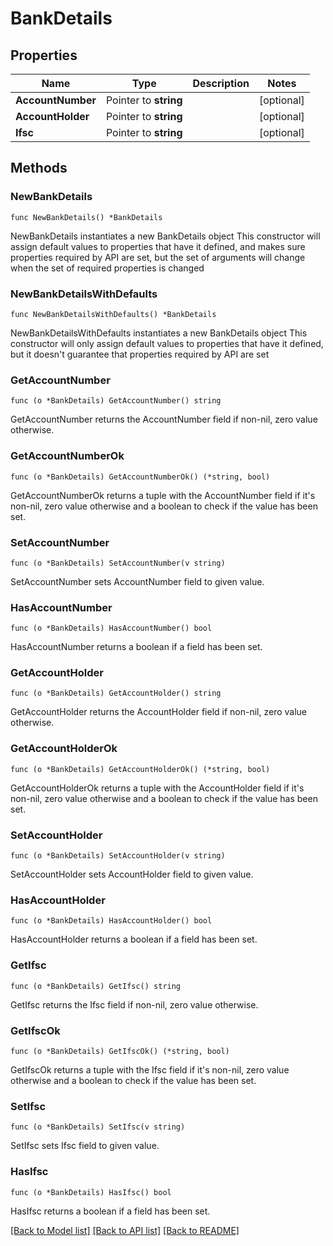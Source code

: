 # BankDetails

## Properties

Name | Type | Description | Notes
------------ | ------------- | ------------- | -------------
**AccountNumber** | Pointer to **string** |  | [optional] 
**AccountHolder** | Pointer to **string** |  | [optional] 
**Ifsc** | Pointer to **string** |  | [optional] 

## Methods

### NewBankDetails

`func NewBankDetails() *BankDetails`

NewBankDetails instantiates a new BankDetails object
This constructor will assign default values to properties that have it defined,
and makes sure properties required by API are set, but the set of arguments
will change when the set of required properties is changed

### NewBankDetailsWithDefaults

`func NewBankDetailsWithDefaults() *BankDetails`

NewBankDetailsWithDefaults instantiates a new BankDetails object
This constructor will only assign default values to properties that have it defined,
but it doesn't guarantee that properties required by API are set

### GetAccountNumber

`func (o *BankDetails) GetAccountNumber() string`

GetAccountNumber returns the AccountNumber field if non-nil, zero value otherwise.

### GetAccountNumberOk

`func (o *BankDetails) GetAccountNumberOk() (*string, bool)`

GetAccountNumberOk returns a tuple with the AccountNumber field if it's non-nil, zero value otherwise
and a boolean to check if the value has been set.

### SetAccountNumber

`func (o *BankDetails) SetAccountNumber(v string)`

SetAccountNumber sets AccountNumber field to given value.

### HasAccountNumber

`func (o *BankDetails) HasAccountNumber() bool`

HasAccountNumber returns a boolean if a field has been set.

### GetAccountHolder

`func (o *BankDetails) GetAccountHolder() string`

GetAccountHolder returns the AccountHolder field if non-nil, zero value otherwise.

### GetAccountHolderOk

`func (o *BankDetails) GetAccountHolderOk() (*string, bool)`

GetAccountHolderOk returns a tuple with the AccountHolder field if it's non-nil, zero value otherwise
and a boolean to check if the value has been set.

### SetAccountHolder

`func (o *BankDetails) SetAccountHolder(v string)`

SetAccountHolder sets AccountHolder field to given value.

### HasAccountHolder

`func (o *BankDetails) HasAccountHolder() bool`

HasAccountHolder returns a boolean if a field has been set.

### GetIfsc

`func (o *BankDetails) GetIfsc() string`

GetIfsc returns the Ifsc field if non-nil, zero value otherwise.

### GetIfscOk

`func (o *BankDetails) GetIfscOk() (*string, bool)`

GetIfscOk returns a tuple with the Ifsc field if it's non-nil, zero value otherwise
and a boolean to check if the value has been set.

### SetIfsc

`func (o *BankDetails) SetIfsc(v string)`

SetIfsc sets Ifsc field to given value.

### HasIfsc

`func (o *BankDetails) HasIfsc() bool`

HasIfsc returns a boolean if a field has been set.


[[Back to Model list]](../README.md#documentation-for-models) [[Back to API list]](../README.md#documentation-for-api-endpoints) [[Back to README]](../README.md)


